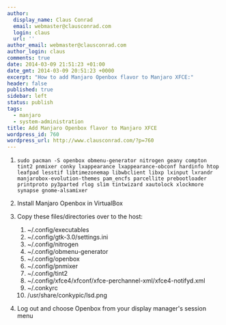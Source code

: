 ```yaml
---
author:
  display_name: Claus Conrad
  email: webmaster@clausconrad.com
  login: claus
  url: ''
author_email: webmaster@clausconrad.com
author_login: claus
comments: true
date: 2014-03-09 21:51:23 +01:00
date_gmt: 2014-03-09 20:51:23 +0000
excerpt: "How to add Manjaro Openbox flavor to Manjaro XFCE:"
header: false
published: true
sidebar: left
status: publish
tags:
  - manjaro
  - system-administration
title: Add Manjaro Openbox flavor to Manjaro XFCE
wordpress_id: 760
wordpress_url: http://www.clausconrad.com/?p=760
---
```

1. `sudo pacman -S openbox obmenu-generator nitrogen geany compton tint2 pnmixer conky lxappearance lxappearance-obconf hardinfo htop leafpad lesstif libtimezonemap libwbclient libxp lxinput lxrandr manjarobox-evolution-themes pam_encfs parcellite prebootloader printproto py3parted rlog slim tintwizard xautolock xlockmore synapse gnome-alsamixer`

2. Install Manjaro Openbox in VirtualBox

3. Copy these files/directories over to the host:
   1. ~/.config/executables
   2. ~/.config/gtk-3.0/settings.ini
   3. ~/.config/nitrogen
   4. ~/.config/obmenu-generator
   5. ~/.config/openbox
   6. ~/.config/pnmixer
   7. ~/.config/tint2
   8. ~/.config/xfce4/xfconf/xfce-perchannel-xml/xfce4-notifyd.xml
   9. ~/.conkyrc
   10. /usr/share/conkypic/lsd.png  

4. Log out and choose Openbox from your display manager's session menu
